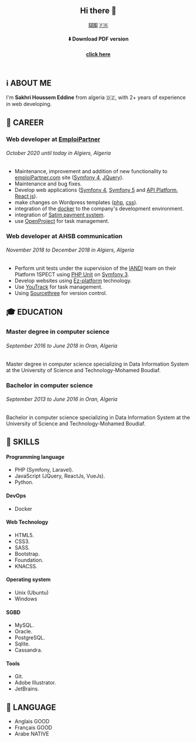 <header>

## Hi there 👋

**[🇺🇸](https://sakhrihoussem.github.io/SakhriHoussem)**
[🇫🇷](https://sakhrihoussem.github.io/SakhriHoussem/fr)

#### ⬇️ Download PDF version
 **[click here](README.pdf)**

</header>

## ℹ️ ABOUT ME

I'm **Sakhri Houssem Eddine** from algeria 🇩🇿, with 2+ years of experience in web developing.


## 💼 CAREER

### **Web developer** at [EmploiPartner](https://www.emploiPartner.com)
###### _October 2020 until today in Algiers, Algeria_

- Maintenance, improvement and addition of new functionality to [emploiPartner.com](https://www.emploiPartner.com) site ([Symfony 4](https://symfony.com), [JQuery](https://jquery.com)).
- Maintenance and bug fixes.
- Develop web applications ([Symfony 4](https://symfony.com), [Symfony 5](https://symfony.com) and [API Platform](https://api-platform.com), [React js](https://reactjs.org)).
- make changes on Wordpress templates ([php](https://www.php.net), [css](https://www.w3.org/Style/CSS/Overview.en.html)).
- integration of the [docker](https://www.docker.com) to the company's development environment.
- integration of [Satim payment system](https://www.satim.dz/z).
- use [OpenProject](https://www.openproject.org/) for task management.

### **Web developer** at AHSB communication
###### _November 2018 to December 2018 in Algiers, Algeria_ 

- Perform unit tests under the supervision of the [IANDI](http://iandi.fr/) team on their Platform 1SPECT using [PHP Unit](https://phpunit.de) on [Symfony 3](https://symfony.com/doc/3.0/page_creation.html).
- Develop websites using [Ez-platform](https://www.ezplatform.com) technology.
- Use [YouTrack](https://www.jetbrains.com/youtrack) for task management.
- Using [Sourcethree](https://www.ezplatform.com) for version control.

## 🎓 EDUCATION

### Master degree in computer science
###### _September 2016 to June 2018 in Oran, Algeria_

Master degree in computer science specializing in Data Information System at the University of Science and Technology-Mohamed Boudiaf.

### Bachelor in computer science
###### _September 2013 to June 2016 in Oran, Algeria_

Bachelor in computer science specializing in Data Information System at the University of Science and Technology-Mohamed Boudiaf.

## 🔧 SKILLS

#### Programming language
- PHP (Symfony, Laravel).
- JavaScript (JQuery, ReactJs, VueJs).
- Python.
#### DevOps
- Docker
#### Web Technology
- HTML5.
- CSS3.
- SASS.
- Bootstrap.
- Foundation.
- KNACSS.
#### Operating system
- Unix (Ubuntu)
- Windows
#### SGBD
- MySQL.
- Oracle.
- PostgreSQL.
- Sqlite.
- Cassandra.
#### Tools
- Git.
- Adobe Illustrator.
- JetBrains.

## 🎤 LANGUAGE

- Anglais	  GOOD
- Français	GOOD
- Arabe	    NATIVE